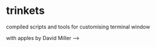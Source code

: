 # trinkets
compiled scripts and tools for customising terminal window

with apples by David Miller -->
